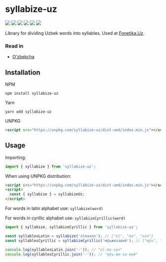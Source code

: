 # syllabize-uz

[![](https://github.com/diyorbek/syllabize-uz/workflows/Build/badge.svg?branch=master)](https://github.com/Diyorbek/syllabize-uz/actions)
[![](https://codecov.io/gh/diyorbek/syllabize-uz/branch/master/graph/badge.svg)](https://codecov.io/gh/Diyorbek/syllabize-uz)
[![](https://img.shields.io/npm/v/syllabize-uz)](https://npmjs.com/syllabize-uz)
[![](https://img.shields.io/npm/types/syllabize-uz)](https://npmjs.com/syllabize-uz)
[![](https://img.shields.io/bundlephobia/minzip/syllabize-uz)](https://bundlephobia.com/result?p=syllabize-uz)
[![](https://img.shields.io/npm/l/syllabize-uz)](https://npmjs.com/syllabize-uz)

Library for dividing Uzbek words into syllables. Used at [Fonetika.Uz](https://fonetika.uz/).

### Read in

- [Oʻzbekcha](https://github.com/diyorbek/syllabize-uz/blob/master/README_UZ.md)

## Installation

NPM

```
npm install syllabize-uz
```

Yarn

```
yarn add syllabize-uz
```

UNPKG

```html
<script src="https://unpkg.com/syllabize-uz/dist-umd/index.min.js"></script>
```

## Usage

Importing:

```js
import { syllabize } from 'syllabize-uz';
```

When using UNPKG distribution:

```html
<script src="https://unpkg.com/syllabize-uz/dist-umd/index.min.js"></script>
<script>
  const { syllabize } = syllabizeUz;
</script>
```

For words in latin alphabet use: `syllabize(word)`

For words in cyrillic alphabet use: `syllabizeCyrillic(word)`

```js
import { syllabize, syllabizeCyrillic } from 'syllabize-uz';

const syllablesLatin = syllabize('olmaxon'); // ["ol", "ma", "xon"]
const syllablesCyrillic = syllabizeCyrillic('мўъжизавий'); // ["мўъ", "жи", "за", "вий"]

console.log(syllablesLatin.join('-')); // "ol-ma-xon"
console.log(syllablesCyrillic.join('-')); // "мўъ-жи-за-вий"
```
